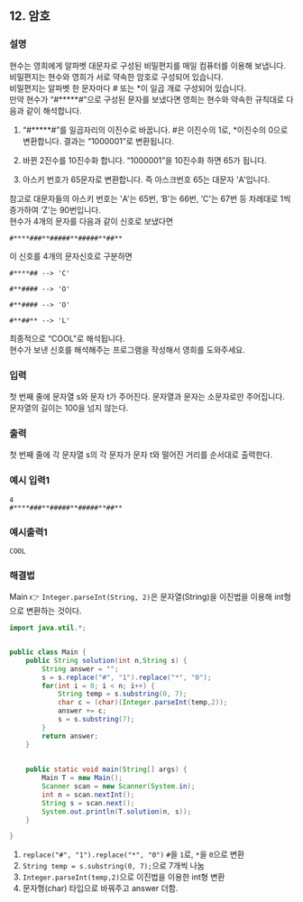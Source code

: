 ## 12. 암호  
  
### 설명  
현수는 영희에게 알파벳 대문자로 구성된 비밀편지를 매일 컴퓨터를 이용해 보냅니다.  
비밀편지는 현수와 영희가 서로 약속한 암호로 구성되어 있습니다.  
비밀편지는 알파벳 한 문자마다 # 또는 *이 일곱 개로 구성되어 있습니다.  
만약 현수가 “#*****#”으로 구성된 문자를 보냈다면 영희는 현수와 약속한 규칙대로 다음과 같이 해석합니다.  
  
1. “#*****#”를 일곱자리의 이진수로 바꿉니다. #은 이진수의 1로, *이진수의 0으로 변환합니다. 결과는 “1000001”로 변환됩니다.  

2. 바뀐 2진수를 10진수화 합니다. “1000001”을 10진수화 하면 65가 됩니다.  

3. 아스키 번호가 65문자로 변환합니다. 즉 아스크번호 65는 대문자 'A'입니다.  
  
참고로 대문자들의 아스키 번호는 'A'는 65번, ‘B'는 66번, ’C'는 67번 등 차례대로 1씩 증가하여 ‘Z'는 90번입니다.  
현수가 4개의 문자를 다음과 같이 신호로 보냈다면  
```
#****###**#####**#####**##**
```  
이 신호를 4개의 문자신호로 구분하면  
```
#****## --> 'C'

#**#### --> 'O'

#**#### --> 'O'

#**##** --> 'L'  
```  
  
최종적으로 “COOL"로 해석됩니다.  
현수가 보낸 신호를 해석해주는 프로그램을 작성해서 영희를 도와주세요.  
    
### 입력    
첫 번째 줄에 문자열 s와 문자 t가 주어진다. 문자열과 문자는 소문자로만 주어집니다.    
문자열의 길이는 100을 넘지 않는다.          
  
### 출력  
첫 번째 줄에 각 문자열 s의 각 문자가 문자 t와 떨어진 거리를 순서대로 출력한다.  
  
### 예시 입력1  
```
4
#****###**#####**#####**##** 
```  
    
### 예시출력1  

```
COOL
```  
  
### 해결법  
Main 👉 `Integer.parseInt(String, 2)`은 문자열(String)을 이진법을 이용해 int형으로 변환하는 것이다.  
  
```java
import java.util.*;


public class Main {
	public String solution(int n,String s) {
		String answer = "";
		s = s.replace("#", "1").replace("*", "0");
		for(int i = 0; i < n; i++) {
			String temp = s.substring(0, 7);
			char c = (char)(Integer.parseInt(temp,2));
			answer += c;
			s = s.substring(7);
		}
		return answer;
	}
	
	
	public static void main(String[] args) {
		Main T = new Main();
		Scanner scan = new Scanner(System.in);
		int n = scan.nextInt();
		String s = scan.next();
		System.out.println(T.solution(n, s));
	}

}
```  
  
1. `replace("#", "1").replace("*", "0")` `#`을 `1`로, `*`을 `0`으로 변환  
2. `String temp = s.substring(0, 7);`으로 7개씩 나눔  
3. `Integer.parseInt(temp,2)`으로 이진법을 이용한 int형 변환  
4. 문자형(char) 타입으로 바꿔주고 answer 더함.  
  
